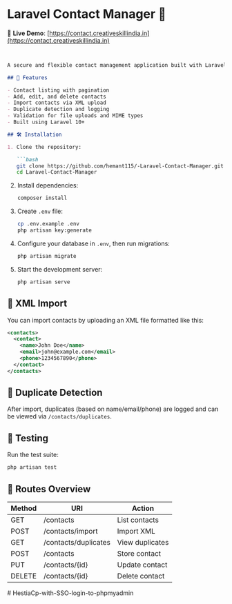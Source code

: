 
# Laravel Contact Manager 📇

🔗 **Live Demo**: [https://contact.creativeskillindia.in](https://contact.creativeskillindia.in)
```md


A secure and flexible contact management application built with Laravel. This app supports full CRUD operations for contacts, XML import functionality, and intelligent duplicate detection — perfect for managing data efficiently.

## 🚀 Features

- Contact listing with pagination
- Add, edit, and delete contacts
- Import contacts via XML upload
- Duplicate detection and logging
- Validation for file uploads and MIME types
- Built using Laravel 10+

## 🛠️ Installation

1. Clone the repository:

   ```bash
   git clone https://github.com/hemant115/-Laravel-Contact-Manager.git
   cd Laravel-Contact-Manager
   ```

2. Install dependencies:

   ```bash
   composer install
   ```

3. Create `.env` file:

   ```bash
   cp .env.example .env
   php artisan key:generate
   ```

4. Configure your database in `.env`, then run migrations:

   ```bash
   php artisan migrate
   ```

5. Start the development server:

   ```bash
   php artisan serve
   ```

## 📂 XML Import

You can import contacts by uploading an XML file formatted like this:

```xml
<contacts>
  <contact>
    <name>John Doe</name>
    <email>john@example.com</email>
    <phone>1234567890</phone>
  </contact>
</contacts>
```

## 🧠 Duplicate Detection

After import, duplicates (based on name/email/phone) are logged and can be viewed via `/contacts/duplicates`.

## 🧪 Testing

Run the test suite:

```bash
php artisan test
```

## 📌 Routes Overview

| Method | URI                     | Action          |
|--------|-------------------------|------------------|
| GET    | /contacts               | List contacts    |
| POST   | /contacts/import        | Import XML       |
| GET    | /contacts/duplicates    | View duplicates  |
| POST   | /contacts               | Store contact    |
| PUT    | /contacts/{id}          | Update contact   |
| DELETE | /contacts/{id}          | Delete contact   |
#   H e s t i a C p - w i t h - S S O - l o g i n - t o - p h p m y a d m i n  
 